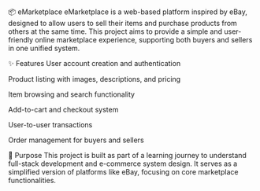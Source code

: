 📦 eMarketplace
eMarketplace is a web-based platform inspired by eBay, designed to allow users to sell their items and purchase products from others at the same time. This project aims to provide a simple and user-friendly online marketplace experience, supporting both buyers and sellers in one unified system.

✨ Features
User account creation and authentication

Product listing with images, descriptions, and pricing

Item browsing and search functionality

Add-to-cart and checkout system

User-to-user transactions

Order management for buyers and sellers

🚀 Purpose
This project is built as part of a learning journey to understand full-stack development and e-commerce system design. It serves as a simplified version of platforms like eBay, focusing on core marketplace functionalities.
